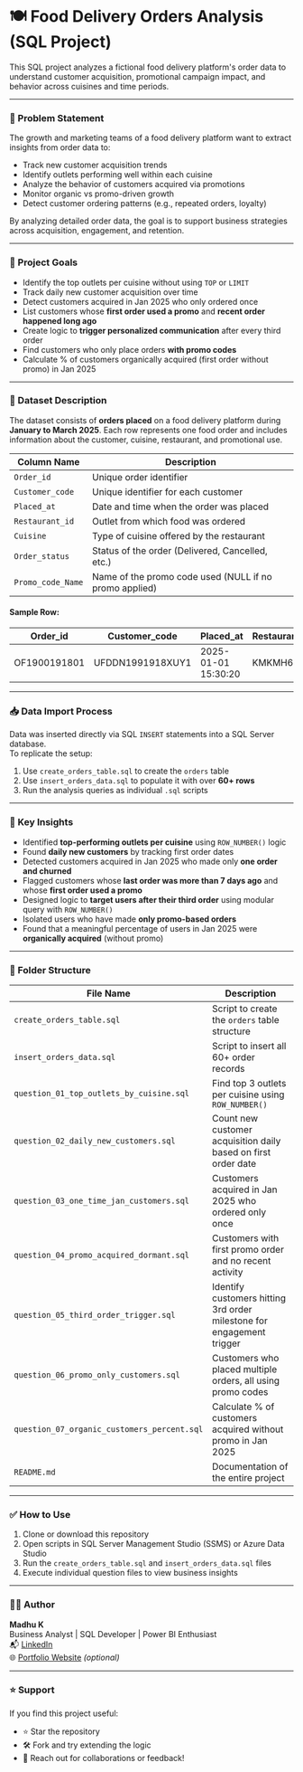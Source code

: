 # 🍽️ Food Delivery Orders Analysis (SQL Project)

This SQL project analyzes a fictional food delivery platform's order data to understand customer acquisition, promotional campaign impact, and behavior across cuisines and time periods.

---

### 📌 Problem Statement

The growth and marketing teams of a food delivery platform want to extract insights from order data to:
- Track new customer acquisition trends
- Identify outlets performing well within each cuisine
- Analyze the behavior of customers acquired via promotions
- Monitor organic vs promo-driven growth
- Detect customer ordering patterns (e.g., repeated orders, loyalty)

By analyzing detailed order data, the goal is to support business strategies across acquisition, engagement, and retention.

---

### 🎯 Project Goals

- Identify the top outlets per cuisine without using `TOP` or `LIMIT`
- Track daily new customer acquisition over time
- Detect customers acquired in Jan 2025 who only ordered once
- List customers whose **first order used a promo** and **recent order happened long ago**
- Create logic to **trigger personalized communication** after every third order
- Find customers who only place orders **with promo codes**
- Calculate % of customers organically acquired (first order without promo) in Jan 2025

---

### 🧾 Dataset Description

The dataset consists of **orders placed** on a food delivery platform during **January to March 2025**. Each row represents one food order and includes information about the customer, cuisine, restaurant, and promotional use.

| Column Name        | Description                                                 |
|--------------------|-------------------------------------------------------------|
| `Order_id`         | Unique order identifier                                     |
| `Customer_code`    | Unique identifier for each customer                         |
| `Placed_at`        | Date and time when the order was placed                     |
| `Restaurant_id`    | Outlet from which food was ordered                          |
| `Cuisine`          | Type of cuisine offered by the restaurant                   |
| `Order_status`     | Status of the order (Delivered, Cancelled, etc.)            |
| `Promo_code_Name`  | Name of the promo code used (NULL if no promo applied)      |

#### Sample Row:
| Order_id     | Customer_code   | Placed_at           | Restaurant_id | Cuisine   | Order_status | Promo_code_Name |
|--------------|------------------|---------------------|----------------|-----------|--------------|-----------------|
| OF1900191801 | UFDDN1991918XUY1 | 2025-01-01 15:30:20 | KMKMH6787      | Lebanese  | Delivered    | Tasty50         |

---

### 📥 Data Import Process

Data was inserted directly via SQL `INSERT` statements into a SQL Server database.  
To replicate the setup:

1. Use `create_orders_table.sql` to create the `orders` table
2. Use `insert_orders_data.sql` to populate it with over **60+ rows**
3. Run the analysis queries as individual `.sql` scripts

---

### 📌 Key Insights

- Identified **top-performing outlets per cuisine** using `ROW_NUMBER()` logic
- Found **daily new customers** by tracking first order dates
- Detected customers acquired in Jan 2025 who made only **one order and churned**
- Flagged customers whose **last order was more than 7 days ago** and whose **first order used a promo**
- Designed logic to **target users after their third order** using modular query with `ROW_NUMBER()`
- Isolated users who have made **only promo-based orders**
- Found that a meaningful percentage of users in Jan 2025 were **organically acquired** (without promo)

---

### 📁 Folder Structure

| File Name                                | Description                                                                 |
|-----------------------------------------|-----------------------------------------------------------------------------|
| `create_orders_table.sql`               | Script to create the `orders` table structure                              |
| `insert_orders_data.sql`                | Script to insert all 60+ order records                                      |
| `question_01_top_outlets_by_cuisine.sql`| Find top 3 outlets per cuisine using `ROW_NUMBER()`                         |
| `question_02_daily_new_customers.sql`   | Count new customer acquisition daily based on first order date              |
| `question_03_one_time_jan_customers.sql`| Customers acquired in Jan 2025 who ordered only once                        |
| `question_04_promo_acquired_dormant.sql`| Customers with first promo order and no recent activity                     |
| `question_05_third_order_trigger.sql`   | Identify customers hitting 3rd order milestone for engagement trigger       |
| `question_06_promo_only_customers.sql`  | Customers who placed multiple orders, all using promo codes                 |
| `question_07_organic_customers_percent.sql` | Calculate % of customers acquired without promo in Jan 2025             |
| `README.md`                             | Documentation of the entire project                                         |

---

### ✅ How to Use

1. Clone or download this repository
2. Open scripts in SQL Server Management Studio (SSMS) or Azure Data Studio
3. Run the `create_orders_table.sql` and `insert_orders_data.sql` files
4. Execute individual question files to view business insights

---

### 👨‍💻 Author

**Madhu K**  
Business Analyst | SQL Developer | Power BI Enthusiast  
📬 [LinkedIn](#)  
🌐 [Portfolio Website](#) *(optional)*

---

### ⭐ Support

If you find this project useful:
- ⭐ Star the repository
- 🛠️ Fork and try extending the logic
- 💬 Reach out for collaborations or feedback!
